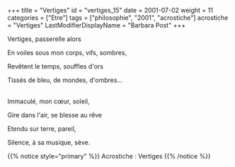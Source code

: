+++
title = "Vertiges"
id = "vertiges_15"
date = 2001-07-02
weight = 11
categories = ["Etre"]
tags = ["philosophie", "2001", "acrostiche"]
acrostiche = "Vertiges"
LastModifierDisplayName = "Barbara Post"
+++

Vertiges, passerelle alors

En voiles sous mon corps, vifs, sombres,

Revêtent le temps, souffles d'ors

Tissés de bleu, de mondes, d'ombres...

 \
Immaculé, mon cœur, soleil,

Gire dans l'air, se blesse au rêve

Etendu sur terre, pareil,

Silence, à sa musique, sève.

{{% notice style="primary" %}}
Acrostiche : Vertiges
{{% /notice %}}
